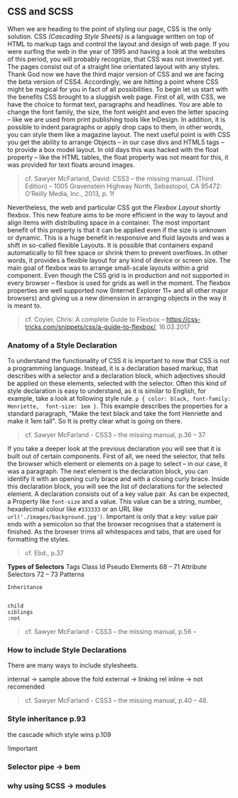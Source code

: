 ## CSS and SCSS

When we are heading to the point of styling our page, CSS is the only solution. CSS *(Cascading Style Sheets)* is a language written on top of HTML to markup tags and control the layout and design of web page. If you were surfing the web in the year of 1995 and having a look at the websites of this period, you will probably recognize, that CSS was not invented yet. The pages consist out of a straight line orientated layout with any styles. Thank God now we have the third major version of CSS and we are facing the beta version of CSS4. Accordingly, we are hitting a point where CSS might be magical for you in fact of all possibilities. To begin let us start with the benefits CSS brought to a sluggish web page. First of all, with CSS, we have the choice to format text, paragraphs and headlines. You are able to change the font family, the size, the font weight and even the letter spacing – like we are used from print publishing tools like InDesign. In addition, it is possible to indent paragraphs or apply drop caps to them, in other words, you can style them like a magazine layout. The next useful point is with CSS you get the ability to arrange Objects – in our case divs and HTML5 tags – to provide a box model layout. In old days this was hacked with the float property – like the HTML tables, the float property was not meant for this, it was provided for text floats around images. 
> cf. Sawyer McFarland, David: CSS3 – the missing manual. (Third Edition) – 1005 Gravenstein Highway North, Sebastopol, CA 95472: O’Reilly Media, Inc., 2013, p. 1f

Nevertheless, the web and particular CSS got the *Flexbox Layout* shortly flexbox. This new feature aims to be more efficient in the way to layout and align items with distributing space in a container. The most important benefit of this property is that it can be applied even if the size is unknown or dynamic. This is a huge benefit in responsive and fluid layouts and was a shift in so-called flexible Layouts. It is possible that containers expand automatically to fill free space or shrink them to prevent overflows. In other words, it provides a flexible layout for any kind of device or screen size. The main goal of flexbox was to arrange small-scale layouts within a grid component. Even though the CSS grid is in production and not supported in every browser – flexbox is used for grids as well in the moment. The flexbox properties are well supported now (Internet Explorer 11+ and all other major browsers) and giving us a new dimension in arranging objects in the way it is meant to.
> cf. Coyier, Chris: A complete Guide to Flexbox – https://css-tricks.com/snippets/css/a-guide-to-flexbox/, 16.03.2017


### Anatomy of a Style Declaration

To understand the functionality of CSS it is important to now that CSS is not a programming language. Instead, it is a declaration based markup, that describes with a selector and a declaration block, which adjectives should be applied on these elements, selected with the selector. Often this kind of style declaration is easy to understand, as it is similar to English, for example, take a look at following style rule. `p { color: black, font-family: Henriette,  font-size: 1em }`. This example describes the properties for a standard paragraph, "Make the text black and take the font Henriette and make it 1em tall". So It is pretty clear what is going on there.
> cf. Sawyer McFarland - CSS3 – the missing manual, p.36 – 37

If you take a deeper look at the previous declaration you will see that it is built out of certain components. First of all, we need the selector, that tells the browser which element or elements on a page to select – in our case, it was a paragraph. The next element is the declaration block, you can identify it with an opening curly brace and with a closing curly brace. Inside this declaration block, you will see the list of declarations for the selected element. A declaration consists out of a key value pair. As can be expected, a Property like `font-size` and a value. This value can be a string, number, hexadecimal colour like `#333333` or an URL like `url('./images/background.jpg')`. Important is only that a key: value pair ends with a semicolon so that the browser recognises that a statement is finished. As the browser trims all whitespaces and tabs, that are used for formatting the styles. 
> cf. Ebd., p.37

**Types of Selectors**
    Tags
    Class
    Id
    Pseudo Elements 68 – 71
    Attribute Selectors 72 – 73
    Patterns

    Inheritance


    child
    siblings
    :not
> cf. Sawyer McFarland - CSS3 – the missing manual, p.56 – 

### How to include Style Declarations

There are many ways to include stylesheets.

internal -> sample above the fold
external
    -> linking rel
inline -> not recomended


> cf. Sawyer McFarland - CSS3 – the missing manual, p.40 – 48.


### Style inheritance p.93

the cascade which style wins p.109


!important


### Selector pipe -> bem

### why using SCSS -> modules